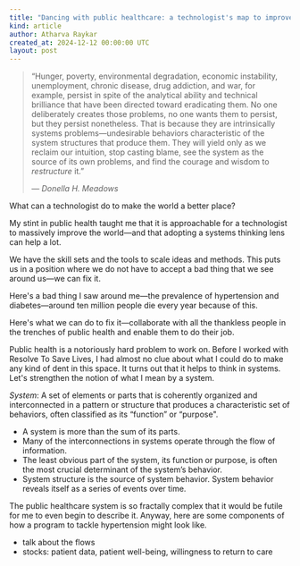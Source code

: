 ```yaml
---
title: "Dancing with public healthcare: a technologist's map to improve our world"
kind: article
author: Atharva Raykar
created_at: 2024-12-12 00:00:00 UTC
layout: post
---
```


> “Hunger, poverty, environmental degradation, economic instability, unemployment, chronic disease, drug addiction, and war, for example, persist in spite of the analytical ability and technical brilliance that have been directed toward eradicating them. No one deliberately creates those problems, no one wants them to persist, but they persist nonetheless. That is because they are intrinsically systems problems—undesirable behaviors characteristic of the system structures that produce them. They will yield only as we reclaim our intuition, stop casting blame, see the system as the source of its own problems, and find the courage and wisdom to *restructure* it.”
>
> — *Donella H. Meadows*

What can a technologist do to make the world a better place?

My stint in public health taught me that it is approachable for a technologist to massively improve the world—and that adopting a systems thinking lens can help a lot.

We have the skill sets and the tools to scale ideas and methods. This puts us in a position where we do not have to accept a bad thing that we see around us—we can fix it.

Here's a bad thing I saw around me—the prevalence of hypertension and diabetes—around ten million people die every year because of this.

Here's what we can do to fix it—collaborate with all the thankless people in the trenches of public health and enable them to do their job.

Public health is a notoriously hard problem to work on. Before I worked with Resolve To Save Lives, I had almost no clue about what I could do to make any kind of dent in this space. It turns out that it helps to think in systems. Let's strengthen the notion of what I mean by a system.

*System*: A set of elements or parts that is coherently organized and interconnected in a pattern or structure that produces a characteristic set of behaviors, often classified as its “function” or “purpose".

* A system is more than the sum of its parts.
* Many of the interconnections in systems operate through the flow of information.
* The least obvious part of the system, its function or purpose, is often the most crucial determinant of the system’s behavior.
* System structure is the source of system behavior. System behavior reveals itself as a series of events over time.

The public healthcare system is so fractally complex that it would be futile for me to even begin to describe it. Anyway, here are some components of how a program to tackle hypertension might look like.



* talk about the flows
* stocks: patient data, patient well-being, willingness to return to care
